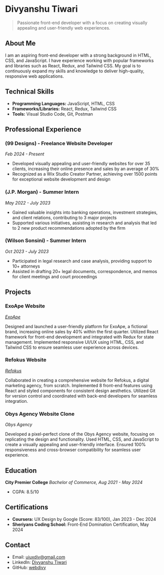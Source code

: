 # Divyanshu Tiwari

> Passionate front-end developer with a focus on creating visually appealing and user-friendly web experiences.

## About Me

I am an aspiring front-end developer with a strong background in HTML, CSS, and JavaScript. I have experience working with popular frameworks and libraries such as React, Redux, and Tailwind CSS. My goal is to continuously expand my skills and knowledge to deliver high-quality, responsive web applications.

## Technical Skills

- **Programming Languages:** JavaScript, HTML, CSS
- **Frameworks/Libraries:** React, Redux, Tailwind CSS
- **Tools:** Visual Studio Code, Git, Postman

## Professional Experience

### (99 Designs) - Freelance Website Developer
*Feb 2024 - Present*

- Developed visually appealing and user-friendly websites for over 35 clients, increasing their online presence and sales by an average of 30%
- Recognized as a Wix Studio Creator Partner, achieving over 1500 points for exceptional website development and design

### (J.P. Morgan) - Summer Intern
*May 2022 - July 2023*

- Gained valuable insights into banking operations, investment strategies, and client relations, contributing to 3 major projects
- Supported various initiatives, assisting in research and analysis that led to 2 new product recommendations adopted by the firm

### (Wilson Sonsini) - Summer Intern
*Oct 2023 - July 2023*

- Participated in legal research and case analysis, providing support to 10+ attorneys
- Assisted in drafting 20+ legal documents, correspondence, and memos for client meetings and court proceedings

## Projects

### ExoApe Website
*[ExoApe](https://www.exoape.com/)*

Designed and launched a user-friendly platform for ExoApe, a fictional brand, increasing online sales by 40% within the first quarter. Utilized React framework for front-end development and integrated with Redux for state management. Implemented responsive UI/UX using HTML, CSS, and Tailwind CSS to ensure seamless user experience across devices.

### Refokus Website
*[Refokus](https://www.refokus.com/)*

Collaborated in creating a comprehensive website for Refokus, a digital marketing agency, from scratch. Implemented 8 front-end features using React and styled components for consistent design aesthetics. Utilized Git for version control and coordinated with back-end developers for seamless integration.

### Obys Agency Website Clone
*Obys Agency*

Developed a pixel-perfect clone of the Obys Agency website, focusing on replicating the design and functionality. Used HTML, CSS, and JavaScript to create a visually appealing and user-friendly interface. Ensured 100% responsiveness and cross-browser compatibility for seamless user experience.

## Education

**City Premier College**
*Bachelor of Commerce, Aug 2021 - May 2024*
- CGPA: 8.5/10

## Certifications

- **Coursera:** UX Design by Google (Score: 83/100), Jan 2023 - Dec 2024
- **Sheriyans Coding School:** Front-End Domination Certification, May 2024

## Contact

- Email: [uiuxdiv@gmail.com](mailto:uiuxdiv@gmail.com)
- LinkedIn: [Divyanshu Tiwari](https://in.linkedin.com/in/div2810)
- GitHub: [webdivy](https://github.com/webdivy)
